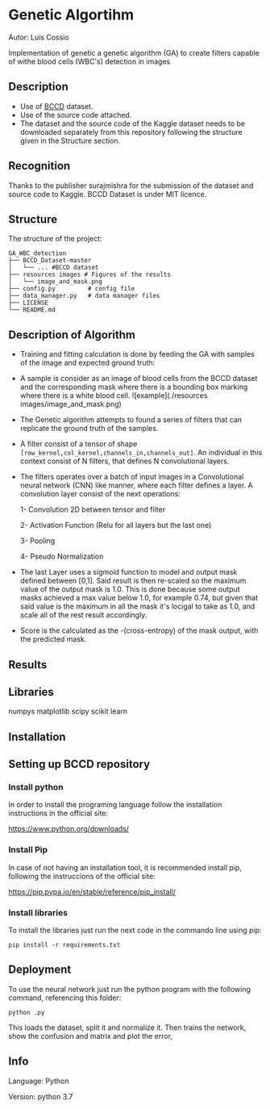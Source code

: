 # Genetic Algortihm
Autor: Luis Cossio

Implementation of genetic a genetic algorithm (GA) to create filters capable of withe blood cells (WBC's) detection in images

## Description
- Use of [BCCD](https://www.kaggle.com/surajiiitm/bccd-dataset) dataset. 
- Use of the source code attached. 
- The dataset and the source code of the Kaggle dataset needs to be downloaded separately from this repository following the structure given in the Structure section. 


## Recognition
Thanks to the publisher surajmishra for the submission of the dataset and source code to Kaggle. BCCD Dataset is under MIT licence.


## Structure
The structure of the project:
  ```
  GA_WBC_detection
  ├── BCCD_Dataset-master
  │   └── ... #BCCD dataset
  ├── resources images # Figures of the results
  │   └── image_and_mask.png  
  ├── config.py         # config file
  ├── data_manager.py   # data manager files 
  ├── LICENSE
  └── README.md
  ```


## Description of Algorithm
*   Training and fitting calculation is done by feeding the GA with samples of the image and expected ground truth:

  
*   A sample is consider as an image of blood cells from the BCCD dataset and the corresponding mask where there is a bounding box marking where there is a white blood cell. 
  ![example](./resources images/image_and_mask.png)

*   The Genetic algorithm attempts to found a series of filters that can replicate the ground truth of the samples. 

*   A filter consist of a tensor of shape ``[row_kernel,col_kernel,channels_in,channels_out]``. An individual in this context consist of N filters, that defines N convolutional layers.  

*   The filters operates over a batch of input images in a Convolutional neural network (CNN) like manner, where each filter defines a layer. A convolution layer consist of the next operations:
    
    1- Convolution 2D between tensor and filter 
    
    2- Activation Function (Relu for all layers but the last one)
    
    3- Pooling 
    
    4- Pseudo Normalization
    
*   The last Layer uses a sigmoid function to model and output mask defined between [0,1]. Said result is then re-scaled so the maximum value of the output mask is 1.0. This is done because some output masks achieved a max value below 1.0, for example 0.74, but given that said value is the maximum in all the mask it's locigal to take as 1.0, and scale all of the rest result accordingly.    
     
*   Score is the calculated as the -(cross-entropy) of the mask output, with the predicted mask.  
    
## Results 

## Libraries
numpys matplotlib scipy scikit learn


## Installation
## Setting up BCCD repository


### Install python
In order to install the programing language follow the installation instructions in the official site:

https://www.python.org/downloads/ 

### Install Pip
In case of not having an installation tool, it is recommended install pip, following the instruccions of the official site:

https://pip.pypa.io/en/stable/reference/pip_install/

### Install libraries
To install the libraries just run the next code in the commando line using pip:
```
pip install -r requirements.txt
```



## Deployment
To use the neural network just run the python program with the following command, referencing this folder:
```
python .py 
```
This loads the dataset, split it and normalize it. Then trains the network, show the confusion and matrix and plot the error, 


## Info
Language: Python
 
Version: python 3.7